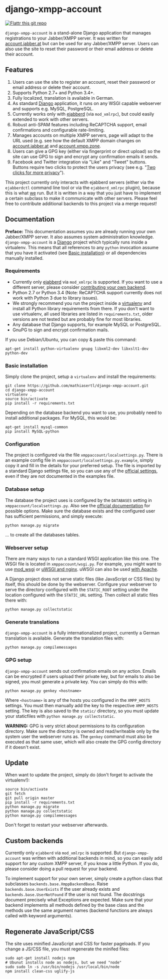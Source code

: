 # django-xmpp-account

[![Flattr this git
repo](http://api.flattr.com/button/flattr-badge-large.png)](http://flattr.com/thing/3969667/jabber-at-Jabber-for-everyone)

`django-xmpp-account` is a stand-alone Django application that manages registrations to your
Jabber/XMPP server. It was written for [account.jabber.at](https://account.jabber.at) but can be
used for any Jabber/XMPP server. Users can also use the site to reset their password or their email
address or delete their account.

## Features

1. Users can use the site to register an account, reset their password or email address or delete
   their account.
2. Supports Python 2.7+ and Python 3.4+.
3. Fully localized, translation is available in German.
4. As standard [Django](https://www.djangoproject.com/) application, it runs on any WSGI capable
   webserver and supports e.g. MySQL, PostgreSQL.
5. Currently works only with [ejabberd](https://www.ejabberd.im/) (via `mod_xmlrpc`), but could
   easily extended to work with other servers.
6. Robust anti-SPAM features including ReCAPTCHA support, email confirmations and configurable
   rate-limiting.
7. Manages accounts on multiple XMPP servers, page will adapt to the URL used (e.g. see how the
   default XMPP domain changes on [account.jabber.at](https://account.jabber.at) and
   [account.xmpp.zone](https://account.xmpp.zone).
8. Users can give a GPG key (either via fingerprint or direct upload) so the site can use GPG to
   sign and encrypt any confirmation emails it sends.
9. Facebook and Twitter integration via "Like" and "Tweet" buttons. Buttons require two clicks to
   protect the users privacy (see e.g. "[Two clicks for more
   privacy](http://www.h-online.com/features/Two-clicks-for-more-privacy-1783256.html)"). 


This project currently only interacts with ejabberd servers (either via the
`ejabberdctl` command line tool or via the `ejabberd_xmlrpc` plugin), because
this is what [we](https://jabber.at) run. But it is written in a way that you
just have to implement a certain subclass to make it communicate with other
servers. Please feel free to contribute additional backends to this project via
a merge request!

## Documentation

**Preface:** This documentation assumes you are already running your own Jabber/XMPP server. It
also assumes system administration knowledge. `django-xmpp-account` is a
[Django](https://www.djangoproject.im) project which typically runs inside a virtualenv. This means
that all references to any `python` invocation assume that you have it activated (see [Basic
installation](#basic-installation)) or all dependencies manually installed.

### Requirements

* Currently only [ejabberd](https://www.ejabberd.im) via `mod_xmlrpc` is supported. If you want to
  use a different server, please consider [contributing your own backend](#custom-backends).
* Python 2.7 or Python 3.4 (Note: ReCAPTCHA support currently does not work with Python 3 due to
  library issues).
* We strongly recommend you run the project inside a
  [virtualenv](http://docs.python-guide.org/en/latest/dev/virtualenvs/) and install all Python
  library requirements from there. If you don't want to use virtualenv, all used libraries are
  listed in `requirements.txt`, older versions are not tested but are probably fine for most
  libraries.
* Any database that Django supports, for example MySQL or PostgreSQL.
* GnuPG to sign and encrypt confirmation mails.

If you use Debian/Ubuntu, you can copy & paste this command:

```
apt-get install python-virtualenv gnupg libxml2-dev libxslt1-dev python-dev
```

### Basic installation

Simply clone the project, setup a `virtualenv` and install the requirements:

```
git clone https://github.com/mathiasertl/django-xmpp-account.git
cd django-xmpp-account
virtualenv .
source bin/activate
pip install -r requirements.txt
```

Depending on the database backend you want to use, you probably need to install additional
packages. For MySQL, this would be:

```
apt-get install mysql-common
pip install MySQL-python
```

### Configuration

The project is configured via the file `xmppaccount/localsettings.py`. There is an example config
file in `xmppaccount/localsettings.py.example`, simply copy it and fill in the details for your
preferred setup. The file is imported by a standard Django settings file, so you can use any of the
[official settings](https://docs.djangoproject.com/en/dev/ref/settings/), even if they are not
documented in the examples file.

### Database setup

The database the project uses is configured by the `DATABASES` setting in
`xmppaccount/localsettings.py`. Also see the [official
documentation](https://docs.djangoproject.com/en/dev/ref/settings/#databases) for possible options.
Make sure the database exists and the configured user has sufficient permissions, and simply
execute:

```
python manage.py migrate
```
... to create all the databases tables.

### Webserver setup

There are many ways to run a standard WSGI application like this one. The WSGI file is located in
`xmppaccount/wsgi.py`. For example, you might want to use
[mod_wsgi](https://docs.djangoproject.com/en/dev/howto/deployment/wsgi/modwsgi/) or [uWSGI and
nginx](http://uwsgi-docs.readthedocs.org/en/latest/tutorials/Django_and_nginx.html). uWSGI can also
be used [with Apache](http://uwsgi-docs.readthedocs.org/en/latest/Apache.html).

A Django project does not serve static files (like JavaScript or CSS files) by itself, this should
be done by the webserver. Configure your webserver to serve the directory configured with the
`STATIC_ROOT` setting under the location configured with the `STATIC_URL` setting. Then collect all
static files there with:

```
python manage.py collectstatic
```

### Generate translations

`django-xmpp-account` is a fully internationalized project, currently a German translation is
available. Generate the translation files with:

```
python manage.py compilemessages
```

### GPG setup

`django-xmpp-account` sends out confirmation emails on any action. Emails can be encrypted if users
upload their private key, but for emails to also be signed, you must generate a private key. You
can simply do this with:

```
python manage.py genkey <hostname>
```

Where `<hostname>` is any of the hosts you configured in the `XMPP_HOSTS` settings. You must then
manually add the key to the respective `XMPP_HOSTS` setting. The key is also saved to the `static/`
directory, so you must update your staticfiles with `python manage.py collectstatic`.

**WARNING:** GPG is very strict about permissions to its configuration directory. Make sure the
directory is owned and read/writeable only by the system user the webserver runs as. The `genkey`
command must also be executed as that same user, which will also create the GPG config directory if
it doesn't exist.

## Update

When want to update the project, simply do (don't forget to activate the virtualenv!):

```
source bin/activate
git fetch
git pull origin master
pip install -r requirements.txt
python manage.py migrate
python manage.py collectstatic
python manage.py compilemessages
```

Don't forget to restart your webserver afterwards.

## Custom backends

Currently only `ejabberd` via `mod_xmlrpc` is supported. But `django-xmpp-account` was written with
additional backends in mind, so you can easily add support for any custom XMPP server, if you know
a little Python. If you do, please consider doing a pull request for your backend.

To implement support for your own server, simply create a python class that subclasses
`backends.base.XmppBackendBase`. Raise `backends.base.UserExists` if the user already exists and
`backends.base.UserNotFound` if the user is not found. The docstrings document precisely what
Exceptions are expected. Make sure that your backend implements all methods defined by the base
class and the methods use the same argument names (backend functions are always called with
keyword arguments).

## Regenerate JavaScript/CSS

The site uses minified JavaScript and CSS for faster pageloads. If you change a JS/CSS file, you
must regenerate the minifed files:

```
sudo apt-get install nodejs npm
# Ubunut installs node as nodejs, but we need "node"
sudo sudo ln -s /usr/bin/nodejs /usr/local/bin/node 
npm install clean-css uglify-js
